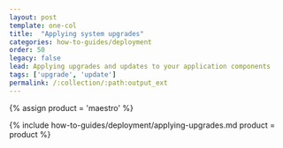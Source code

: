 ```yaml
---
layout: post
template: one-col
title:  "Applying system upgrades"
categories: how-to-guides/deployment
order: 50
legacy: false
lead: Applying upgrades and updates to your application components
tags: ['upgrade', 'update']
permalink: /:collection/:path:output_ext
---
```


{% assign product = 'maestro' %}

{% include how-to-guides/deployment/applying-upgrades.md product = product %}
